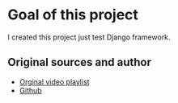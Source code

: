 # Goal of this project

I created this project just test Django framework.

## Original sources and author

- [Orginal video playlist](https://www.youtube.com/playlist?list=PLPSM8rIid1a0qiCpbfujex5lZoXr2SRFC)
- [Github](https://github.com/legionscript/deliver/tree/tutorial7)